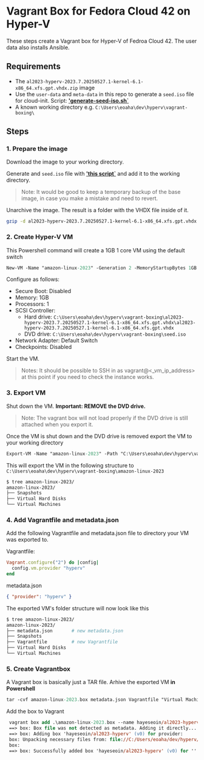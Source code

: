 # Vagrant Box for Fedora Cloud 42 on Hyper-V

These steps create a Vagrant box for Hyper-V of Fedroa Cloud 42. The user data also installs Ansible.

## Requirements
- The `al2023-hyperv-2023.7.20250527.1-kernel-6.1-x86_64.xfs.gpt.vhdx.zip` image
- Use the `user-data` and `meta-data` in this repo to generate a `seed.iso` file for cloud-init. Script: [**'generate-seed-iso.sh`**](generate-seed-iso.sh)
- A known working directory e.g. `C:\Users\eoaha\dev\hyperv\vagrant-boxing\`

## Steps

### 1. Prepare the image
Download the image to your working directory.

Generate and `seed.iso` file with [**'this script`**](generate-seed-iso.sh) and add it to the working directory.

> Note: It would be good to keep a temporary backup of the base image, in case you make a mistake and need to revert. 

Unarchive the image. The result is a folder with the VHDX file inside of it.

```sh
gzip -d al2023-hyperv-2023.7.20250527.1-kernel-6.1-x86_64.xfs.gpt.vhdx.zip
```

### 2. Create Hyper-V VM
This Powershell command will create a 1GB 1 core VM using the default switch
```ps
New-VM -Name "amazon-linux-2023" -Generation 2 -MemoryStartupBytes 1GB -SwitchName "Default Switch"
```
Configure as follows:
- Secure Boot: Disabled
- Memory: 1GB
- Processors: 1
- SCSI Controller: 
    - Hard drive: `C:\Users\eoaha\dev\hyperv\vagrant-boxing\al2023-hyperv-2023.7.20250527.1-kernel-6.1-x86_64.xfs.gpt.vhdx\al2023-hyperv-2023.7.20250527.1-kernel-6.1-x86_64.xfs.gpt.vhdx`
    - DVD drive: `C:\Users\eoaha\dev\hyperv\vagrant-boxing\seed.iso`
- Network Adapter: Default Switch
- Checkpoints: Disabled 

Start the VM.

> Notes: It should be possible to SSH in as vagrant@<_vm_ip_address> at this point if you need to check the instance works.

### 3. Export VM

Shut down the VM. **Important: REMOVE the DVD drive.**

> Note: The vagrant box will not load properly if the DVD drive is still attached when you export it.

Once the VM is shut down and the DVD drive is removed export the VM to your working directory

```ps
Export-VM -Name "amazon-linux-2023" -Path "C:\Users\eoaha\dev\hyperv\vagrant-boxing\"
```
This will export the VM in the following structure to `C:\Users\eoaha\dev\hyperv\vagrant-boxing\amazon-linux-2023`

```sh
$ tree amazon-linux-2023/
amazon-linux-2023/
├── Snapshots
├── Virtual Hard Disks
└── Virtual Machines

```
### 4. Add Vagrantfile and metadata.json 
Add the following Vagrantfile and metadata.json file to directory your VM was exported to. 

Vagrantfile:
```ruby
Vagrant.configure("2") do |config|
  config.vm.provider "hyperv"
end
```
metadata.json
```json
{ "provider": "hyperv" }
```
The exported VM's folder structure will now look like this

```sh
$ tree amazon-linux-2023/
amazon-linux-2023/
├── metadata.json   	# new metadata.json
├── Snapshots
├── Vagrantfile         # new Vagrantfile
├── Virtual Hard Disks
└── Virtual Machines
```
### 5. Create Vagrantbox

A Vagrant box is basically just a TAR file. Arhive the exported VM **in Powershell**
```ps
tar -cvf amazon-linux-2023.box metadata.json Vagrantfile "Virtual Machines" "Virtual Hard Disks" "Snapshots" 
```
Add the box to Vagrant
```ps
 vagrant box add .\amazon-linux-2023.box --name hayeseoin/al2023-hyperv
 ==> box: Box file was not detected as metadata. Adding it directly...
 ==> box: Adding box 'hayeseoin/al2023-hyperv' (v0) for provider:
 box: Unpacking necessary files from: file://C:/Users/eoaha/dev/hyperv/vagrant-boxing/amazon-linux-2023/al2023-hyperv.box
 box:
 ==> box: Successfully added box 'hayeseoin/al2023-hyperv' (v0) for ''! 
 ```
